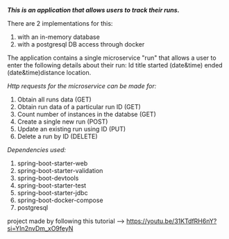 **_This is an application that allows users to track their runs._**

There are 2 implementations for this: 
  1. with an in-memory database
  2. with a postgresql DB access through docker
     
The application contains a single microservice "run" that allows a user to enter the following details about their run:
Id 
title
started (date&time)
ended (date&time)distance
location. 

_Http requests for the microservice can be made for:_
  1. Obtain all runs data (GET)
  2. Obtain run data of a particular run ID (GET)
  3. Count number of instances in the databse (GET)
  4. Create a single new run (POST)
  5. Update an existing run using ID (PUT)
  6. Delete a run by ID (DELETE)

_Dependencies used:_
1. spring-boot-starter-web
2. spring-boot-starter-validation
3. spring-boot-devtools
4. spring-boot-starter-test
5. spring-boot-starter-jdbc
6. spring-boot-docker-compose
7. postgresql

project made by following this tutorial --> https://youtu.be/31KTdfRH6nY?si=YIn2nvDm_xO9feyN
